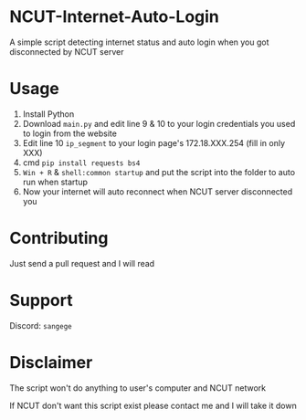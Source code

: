 # NCUT-Internet-Auto-Login
A simple script detecting internet status and auto login when you got disconnected by NCUT server

# Usage
1. Install Python
2. Download `main.py` and edit line 9 & 10 to your login credentials you used to login from the website
3. Edit line 10 `ip_segment` to your login page's 172.18.XXX.254 (fill in only XXX)
4. cmd `pip install requests bs4`
5. `Win + R` & `shell:common startup` and put the script into the folder to auto run when startup
6. Now your internet will auto reconnect when NCUT server disconnected you

# Contributing
Just send a pull request and I will read

# Support
Discord: `sangege`

# Disclaimer
The script won't do anything to user's computer and NCUT network

If NCUT don't want this script exist please contact me and I will take it down
